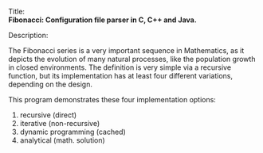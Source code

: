 Title:<br/>
<b>Fibonacci: Configuration file parser in C, C++ and Java.</b>

Description:<br/>
<p>The Fibonacci series is a very important sequence in Mathematics, as it depicts the evolution of many natural processes, like the population growth in closed environments. The definition is very simple via a recursive function, but its implementation has at least four different variations, depending on the design.

This program demonstrates these four implementation options:
<ol>
<li>recursive (direct)</li>
<li>iterative (non-recursive)</li>
<li>dynamic programming (cached)</li>
<li>analytical (math. solution)</li>
</ol>
